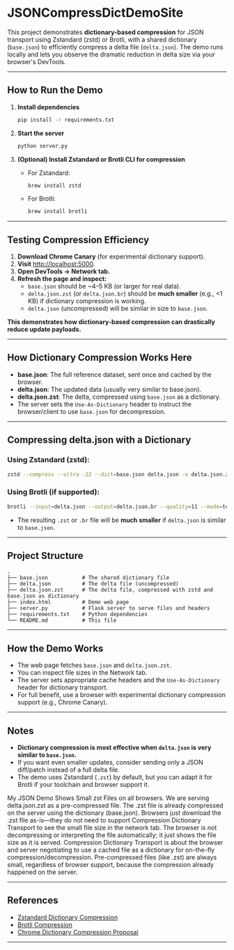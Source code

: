 # JSONCompressDictDemoSite

This project demonstrates **dictionary-based compression** for JSON transport using Zstandard (zstd) or Brotli, with a shared dictionary (`base.json`) to efficiently compress a delta file (`delta.json`). The demo runs locally and lets you observe the dramatic reduction in delta size via your browser's DevTools.

---

##  How to Run the Demo

1. **Install dependencies**
    ```sh
    pip install -r requirements.txt
    ```

2. **Start the server**
    ```sh
    python server.py
    ```

3. **(Optional) Install Zstandard or Brotli CLI for compression**
    - For Zstandard:
      ```sh
      brew install zstd
      ```
    - For Brotli:
      ```sh
      brew install brotli
      ```

---

##  Testing Compression Efficiency

1. **Download Chrome Canary** (for experimental dictionary support).
2. **Visit** [http://localhost:5000](http://localhost:5000).
3. **Open DevTools → Network tab.**
4. **Refresh the page and inspect:**
    - `base.json` should be ~4–5 KB (or larger for real data).
    - `delta.json.zst` (or `delta.json.br`) should be **much smaller** (e.g., <1 KB) if dictionary compression is working.
    - `delta.json` (uncompressed) will be similar in size to `base.json`.

**This demonstrates how dictionary-based compression can drastically reduce update payloads.**

---

##  How Dictionary Compression Works Here

- **base.json**: The full reference dataset, sent once and cached by the browser.
- **delta.json**: The updated data (usually very similar to base.json).
- **delta.json.zst**: The delta, compressed using `base.json` as a dictionary.
- The server sets the `Use-As-Dictionary` header to instruct the browser/client to use `base.json` for decompression.

---

##  Compressing delta.json with a Dictionary

### Using Zstandard (zstd):

```sh
zstd --compress --ultra -22 --dict=base.json delta.json -o delta.json.zst
```

### Using Brotli (if supported):

```sh
brotli --input=delta.json --output=delta.json.br --quality=11 --mode=text --dictionary=base.json
```

- The resulting `.zst` or `.br` file will be **much smaller** if `delta.json` is similar to `base.json`.

---

## Project Structure

```
.
├── base.json           # The shared dictionary file
├── delta.json          # The delta file (uncompressed)
├── delta.json.zst      # The delta file, compressed with zstd and base.json as dictionary
├── index.html          # Demo web page
├── server.py           # Flask server to serve files and headers
├── requirements.txt    # Python dependencies
└── README.md           # This file
```

---

##  How the Demo Works

- The web page fetches `base.json` and `delta.json.zst`.
- You can inspect file sizes in the Network tab.
- The server sets appropriate cache headers and the `Use-As-Dictionary` header for dictionary transport.
- For full benefit, use a browser with experimental dictionary compression support (e.g., Chrome Canary).

---

##  Notes

- **Dictionary compression is most effective when `delta.json` is very similar to `base.json`.**
- If you want even smaller updates, consider sending only a JSON diff/patch instead of a full delta file.
- The demo uses Zstandard (`.zst`) by default, but you can adapt it for Brotli if your toolchain and browser support it.

My JSON Demo Shows Small zst Files on all browsers.
We are serving delta.json.zst as a pre-compressed file.
The .zst file is already compressed on the server using the dictionary (base.json).
Browsers just download the .zst file as-is—they do not need to support Compression Dictionary Transport to see the small file size in the network tab.
The browser is not decompressing or interpreting the file automatically; it just shows the file size as it is served.
Compression Dictionary Transport is about the browser and server negotiating to use a cached file as a dictionary for on-the-fly compression/decompression.
Pre-compressed files (like .zst) are always small, regardless of browser support, because the compression already happened on the server.


---

##  References

- [Zstandard Dictionary Compression](https://facebook.github.io/zstd/)
- [Brotli Compression](https://github.com/google/brotli)
- [Chrome Dictionary Compression Proposal](https://github.com/WICG/compression-dictionary-transport)

---
